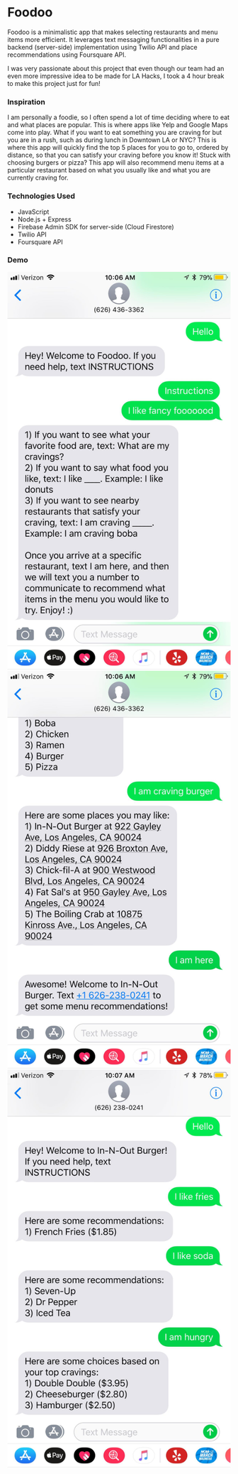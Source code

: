 # Foodoo

Foodoo is a minimalistic app that makes selecting restaurants and menu items more efficient. It leverages text messaging functionalities in a pure backend (server-side) implementation using Twilio API and place recommendations using Foursquare API. 

I was very passionate about this project that even though our team had an even more impressive idea to be made for LA Hacks, I took a 4 hour break to make this project just for fun!

### Inspiration

I am personally a foodie, so I often spend a lot of time deciding where to eat and what places are popular. This is where apps like Yelp and Google Maps come into play. What if you want to eat something you are craving for but you are in a rush, such as during lunch in Downtown LA or NYC? This is where this app will quickly find the top 5 places for you to go to, ordered by distance, so that you can satisfy your craving before you know it! Stuck with choosing burgers or pizza? This app will also recommend menu items at a particular restaurant based on what you usually like and what you are currently craving for.

### Technologies Used
- JavaScript
- Node.js + Express
- Firebase Admin SDK for server-side (Cloud Firestore)
- Twilio API
- Foursquare API

### Demo
![Main App](img/MainApp.jpg)
![Recommendations](img/Recommendations.jpg)
![RestaurantApp](img/Restaurant.jpg)
